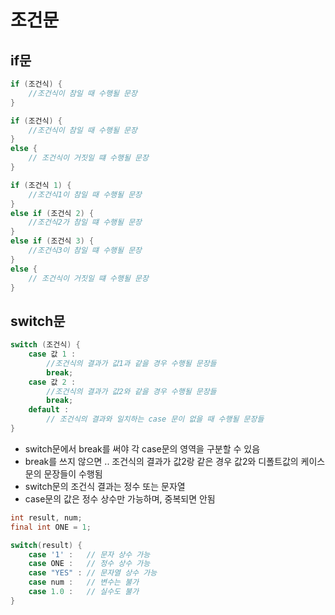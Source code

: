 # 조건문

## if문

```java
if (조건식) { 
    //조건식이 참일 때 수행될 문장
}
```

```java
if (조건식) { 
    //조건식이 참일 때 수행될 문장
} 
else {
    // 조건식이 거짓일 떄 수행될 문장
}
```
```java
if (조건식 1) { 
    //조건식1이 참일 때 수행될 문장
} 
else if (조건식 2) {
    //조건식2가 참일 떄 수행될 문장
}
else if (조건식 3) {
    //조건식3이 참일 떄 수행될 문장
}
else {
    // 조건식이 거짓일 떄 수행될 문장
}
```

## switch문

``` java
switch (조건식) {
    case 값 1 :
        //조건식의 결과가 값1과 같을 경우 수행될 문장들
        break;
    case 값 2 :
        //조건식의 결과가 값2와 같을 경우 수행될 문장들
        break;
    default :
        // 조건식의 결과와 일치하는 case 문이 없을 때 수행될 문장들
}   
```
* switch문에서 break를 써야 각 case문의 영역을 구분할 수 있음
* break를 쓰지 않으면 .. 조건식의 결과가 값2랑 같은 경우 값2와 디폴트값의 케이스문의 문장들이 수행됨
* switch문의 조건식 결과는 정수 또는 문자열
* case문의 값은 정수 상수만 가능하며, 중복되면 안됨

```java
int result, num;
final int ONE = 1;

switch(result) {
    case '1' :   // 문자 상수 가능
    case ONE :   // 정수 상수 가능
    case "YES" : // 문자열 상수 가능
    case num :   // 변수는 불가
    case 1.0 :   // 실수도 불가
}
```
